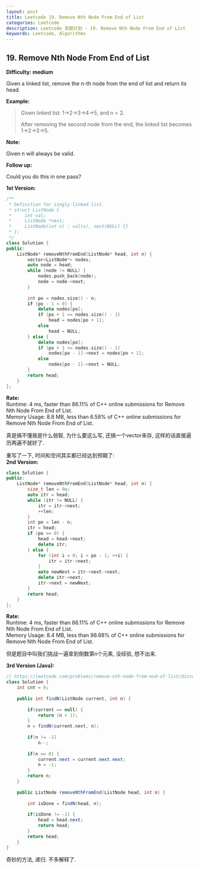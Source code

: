 ```yaml
---
layout: post
title: Leetcode 19. Remove Nth Node From End of List
categories: Leetcode
description: Leetcode 百题计划 - 19. Remove Nth Node From End of List
keywords: Leetcode, Algorithms
---
```

## 19. Remove Nth Node From End of List
**Difficulty: medium**

Given a linked list, remove the n-th node from the end of list and return its head.

**Example:**

> Given linked list: 1->2->3->4->5, and n = 2.
> 
> After removing the second node from the end, the linked list becomes 1->2->3->5.  

**Note:**

Given n will always be valid.

**Follow up:**

Could you do this in one pass?

**1st Version:**  
```c++
/**
 * Definition for singly-linked list.
 * struct ListNode {
 *     int val;
 *     ListNode *next;
 *     ListNode(int x) : val(x), next(NULL) {}
 * };
 */
class Solution {
public:
    ListNode* removeNthFromEnd(ListNode* head, int n) {
        vector<ListNode*> nodes;
        auto node = head;
        while (node != NULL) {
            nodes.push_back(node);
            node = node->next;
        }
        
        int po = nodes.size() - n;
        if (po - 1 < 0) {
            delete nodes[po];
            if (po + 1 <= nodes.size() - 1)
                head = nodes[po + 1];
            else 
                head = NULL;
        } else {
            delete nodes[po];
            if (po + 1 <= nodes.size() - 1)
                nodes[po - 1]->next = nodes[po + 1];
            else
                nodes[po - 1]->next = NULL;
        }
        return head;
    }
};
```

**Rate:**  
Runtime: 4 ms, faster than 86.11% of C++ online submissions for Remove Nth Node From End of List.  
Memory Usage: 8.8 MB, less than 6.58% of C++ online submissions for Remove Nth Node From End of List.

真是搞不懂我是什么弱智, 为什么要这么写, 还搞一个vector来存, 这样的话直接遍历两遍不就好了.  

重写了一下, 时间和空间其实都已经达到预期了:  
**2nd Version:**  
```c++
class Solution {
public:
    ListNode* removeNthFromEnd(ListNode* head, int n) {
        size_t len = 0u;
        auto itr = head;
        while (itr != NULL) {
            itr = itr->next;
            ++len;
        }
        int po = len - n;
        itr = head;
        if (po == 0) {
            head = head->next;
            delete itr;
        } else {
            for (int i = 0; i < po - 1; ++i) {
                itr = itr->next;
            }
            auto newNext = itr->next->next;
            delete itr->next;
            itr->next = newNext;
        }
        return head;
    }
};
```

**Rate:**  
Runtime: 4 ms, faster than 86.11% of C++ online submissions for Remove Nth Node From End of List.  
Memory Usage: 8.4 MB, less than 98.68% of C++ online submissions for Remove Nth Node From End of List.  

但是题目中叫我们挑战一遍拿到倒数第n个元素, 没经验, 想不出来.  

**3rd Version (Java):**  
```java
// https://leetcode.com/problems/remove-nth-node-from-end-of-list/discuss/359826/Java-recursive-solution%3A-Runtime%3A-0-ms-faster-than-100.00-O(n)
class Solution {
    int cnt = 0;
    
    public int findN(ListNode current, int n) {
       
        if(current == null) {
            return (n + 1);
        }    
        n = findN(current.next, n);
        
        if(n != -1)
            n--;
        
        if(n == 0) {
            current.next = current.next.next;
            n = -1;
        }
        return n;
    }
    
    public ListNode removeNthFromEnd(ListNode head, int n) {
        
        int isDone = findN(head, n);
        
        if(isDone != -1) {
            head = head.next;
            return head;
        }
        return head;
    }
}
```

奇妙的方法, 递归. 不多解释了.  